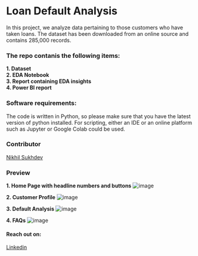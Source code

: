 # Loan Default Analysis
In this project, we analyze data pertaining to those customers who have taken loans. The dataset has been downloaded from an online source and contains 285,000 records.

### The repo contanis the following items: 
**1. Dataset**
<br>
**2. EDA Notebook**
<br>
**3. Report containing EDA insights**
<br>
**4. Power BI report**
<br>

### Software requirements:

The code is written in Python, so please make sure that you have the latest version of python installed. For scripting, either an IDE or an online platform such as Jupyter or Google Colab could be used.

### Contributor

[Nikhil Sukhdev](https://github.com/nikhilsukhdev)

### Preview

**1. Home Page with headline numbers and buttons**
![image](https://github.com/nikhilsukhdev/Loan-Default-Analysis/assets/46552468/6a938913-32f2-4a9c-b2c6-0ce964ab8f7e)
<br>

**2. Customer Profile**
![image](https://github.com/nikhilsukhdev/Loan-Default-Analysis/assets/46552468/4753f601-044b-4e8e-9c33-00957ea24169)
<br>

**3. Default Analysis**
![image](https://github.com/nikhilsukhdev/Loan-Default-Analysis/assets/46552468/7783ed6e-0cac-499e-9a45-73110492b4dc)

**4. FAQs**
![image](https://github.com/nikhilsukhdev/Loan-Default-Analysis/assets/46552468/9d2e0426-6c0b-4a04-a1ac-27ae5cb6dc1c)

#### Reach out on: 

[Linkedin](https://linkedin.com/in/nikhil-sukhdev-882395183) 


